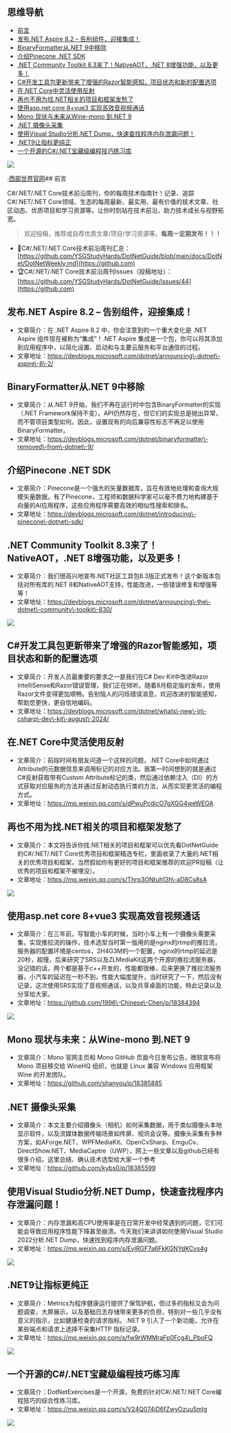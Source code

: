 ## 思维导航

* [前言](https://github.com)
* [发布.NET Aspire 8\.2 – 告别组件，迎接集成！](https://github.com)
* [BinaryFormatter从.NET 9中移除](https://github.com)
* [介绍Pinecone .NET SDK](https://github.com)
* [.NET Community Toolkit 8\.3来了！NativeAOT，.NET 8增强功能，以及更多！](https://github.com)
* [C\#开发工具包更新带来了增强的Razor智能感知，项目状态和新的配置选项](https://github.com)
* [在.NET Core中灵活使用反射](https://github.com)
* [再也不用为找.NET相关的项目和框架发愁了](https://github.com)
* [使用asp.net core 8\+vue3 实现高效音视频通话](https://github.com)
* [Mono 现状与未来从Wine\-mono 到.NET 9](https://github.com)
* [.NET 摄像头采集](https://github.com)
* [使用Visual Studio分析.NET Dump，快速查找程序内存泄漏问题！](https://github.com)
* [.NET9让指标更纯正](https://github.com)
* [一个开源的C\#/.NET宝藏级编程技巧练习库](https://github.com)

![](https://img2024.cnblogs.com/blog/1336199/202409/1336199-20240902193547401-639679212.png)


:[西部世界官网](https://tianchuang88.com)## 前言


C\#/.NET/.NET Core技术前沿周刊，你的每周技术指南针！记录、追踪C\#/.NET/.NET Core领域、生态的每周最新、最实用、最有价值的技术文章、社区动态、优质项目和学习资源等。让你时刻站在技术前沿，助力技术成长与视野拓宽。



> 欢迎投稿，推荐或自荐优质文章/项目/学习资源等。**每周一定期发布！！！**


* 📰C\#/.NET/.NET Core技术前沿周刊汇总：[https://github.com/YSGStudyHards/DotNetGuide/blob/main/docs/DotNet/DotNetWeekly.md](https://github.com)
* 🏆C\#/.NET/.NET Core技术前沿周刊Issues（投稿地址）：[https://github.com/YSGStudyHards/DotNetGuide/issues/44](https://github.com)


## 发布.NET Aspire 8\.2 – 告别组件，迎接集成！


* 文章简介：在 .NET Aspire 8\.2 中，你会注意到的一个重大变化是 .NET Aspire 组件现在被称为“集成”！.NET Aspire 集成是一个包，你可以将其添加到应用程序中，以简化设置、启动和与主要云服务和平台通信的过程。
* 文章地址：https://devblogs.microsoft.com/dotnet/announcing\-dotnet\-aspire\-8\-2/


## BinaryFormatter从.NET 9中移除


* 文章简介：从.NET 9开始，我们不再在运行时中包含BinaryFormatter的实现（.NET Framework保持不变）。API仍然存在，但它们的实现总是抛出异常，而不管项目类型如何。因此，设置现有的向后兼容性标志不再足以使用BinaryFormatter。
* 文章地址：https://devblogs.microsoft.com/dotnet/binaryformatter\-removed\-from\-dotnet\-9/


## 介绍Pinecone .NET SDK


* 文章简介：Pinecone是一个强大的矢量数据库，旨在有效地处理和查询大规模矢量数据。有了Pinecone，工程师和数据科学家可以毫不费力地构建基于向量的AI应用程序，这些应用程序需要高效的相似性搜索和排名。
* 文章地址：https://devblogs.microsoft.com/dotnet/introducing\-pinecone\-dotnet\-sdk/


## .NET Community Toolkit 8\.3来了！NativeAOT，.NET 8增强功能，以及更多！


* 文章简介：我们很高兴地宣布.NET社区工具包8\.3版正式发布！这个新版本包括对所有库的.NET 8和NativeAOT支持，性能改进，一些错误修复和增强等等！
* 文章地址：https://devblogs.microsoft.com/dotnet/announcing\-the\-dotnet\-community\-toolkit\-830/


![](https://img2024.cnblogs.com/blog/1336199/202409/1336199-20240902193601991-1601643129.png)


## C\#开发工具包更新带来了增强的Razor智能感知，项目状态和新的配置选项


* 文章简介：开发人员最重要的要求之一是我们在C\# Dev Kit中改进Razor IntelliSense和Razor错误管理，我们正在倾听。随着8月稳定版的发布，使用Razor文件变得更加顺畅。告别恼人的闪烁错误消息，欢迎改进的智能感知，帮助您更快，更自信地编码。
* 文章地址：https://devblogs.microsoft.com/dotnet/whats\-new\-in\-csharp\-dev\-kit\-august\-2024/


## 在.NET Core中灵活使用反射


* 文章简介：前段时间有朋友问道一个这样的问题，.NET Core中如何通过Attribute的元数据信息来调用标记的对应方法。我第一时间想到的就是通过C\#反射获取带有Custom Attribute标记的类，然后通过依赖注入（DI）的方式获取对应服务的方法并通过反射动态执行类的方法，从而实现更灵活的编程方式。
* 文章地址：https://mp.weixin.qq.com/s/dPwuPcdicO7gXGG4weWEOA


## 再也不用为找.NET相关的项目和框架发愁了


* 文章简介：本文将告诉你找.NET相关的项目和框架可以优先看DotNetGuide的C\#/.NET/.NET Core优秀项目和框架精选专栏，里面收录了大量的.NET相关的优秀项目和框架，当然假如你有更好的项目和框架推荐的欢迎PR投稿（让优秀的项目和框架不被埋没）。
* 文章地址：https://mp.weixin.qq.com/s/Thrp3ONtuh13h\-aD8Cs8sA


![](https://img2024.cnblogs.com/blog/1336199/202409/1336199-20240902193616304-1867213340.png)


## 使用asp.net core 8\+vue3 实现高效音视频通话


* 文章简介：在三年前，写智能小车的时候，当时小车上有一个摄像头需要采集，实现推拉流的操作，技术选型当时第一版用的是nginx的rtmp的推拉流，服务器的配置环境是centos，2H4G3M的一个配置，nginx的rtmp的延迟是20秒，超慢，后来研究了SRS以及ZLMediaKit这两个开源的推拉流服务器，没记错的话，两个都是基于c\+\+开发的，性能都很棒，后来更换了推拉流服务器，小汽车的延迟在一秒不到，性能大幅度提升，当时研究了一下，然后没有记录，这次使用SRS实现了音视频通话，以及共享桌面的功能，特此记录以及分享给大家。
* 文章地址：https://github.com/1996\-Chinese\-Chen/p/18384394


![](https://img2024.cnblogs.com/blog/1336199/202409/1336199-20240902193630118-726773157.png)


## Mono 现状与未来：从Wine\-mono 到.NET 9


* 文章简介：Mono 官网主页和 Mono GitHub 页面今日发布公告，微软宣布将 Mono 项目移交给 WineHQ 组织，也就是 Linux 兼容 Windows 应用框架 Wine 的开发团队。
* 文章地址：https://github.com/shanyou/p/18385885


## .NET 摄像头采集


* 文章简介：本文主要介绍摄像头（相机）如何采集数据，用于类似摄像头本地显示软件，以及流媒体数据传输场景如传屏、视讯会议等。摄像头采集有多种方案，如AForge.NET、WPFMediaKit、OpenCvSharp、EmguCv、DirectShow.NET、MediaCaptre（UWP），网上一些文章以及github已经有很多介绍，这里总结、确认技术选型给大家一个参考
* 文章地址：https://github.com/kybs0/p/18385599


## 使用Visual Studio分析.NET Dump，快速查找程序内存泄漏问题！


* 文章简介：内存泄漏和高CPU使用率是在日常开发中经常遇到的问题，它们可能会导致应用程序性能下降甚至崩溃。今天我们来讲讲如何使用Visual Studio 2022分析.NET Dump，快速找到程序内存泄漏问题。
* 文章地址：https://mp.weixin.qq.com/s/EyIRGF7a6FkKGNYdKCvs4g


![](https://img2024.cnblogs.com/blog/1336199/202409/1336199-20240902193643106-1279349554.png)


## .NET9让指标更纯正


* 文章简介：Metrics为程序健康运行提供了保驾护航，但过多的指标又会为问题调查，大屏展示，以及基础日志存储带来更多的负担，特别对一些几乎没有意义的指示，比如健康检查的请求指标。.NET 9 引入了一个新功能，允许在某些端点和请求上选择不采集HTTP 指标记录。
* 文章地址：https://mp.weixin.qq.com/s/fw9rWMMraFp0Fcg4\_PboFQ


![](https://img2024.cnblogs.com/blog/1336199/202409/1336199-20240902193657024-1789230176.png)


## 一个开源的C\#/.NET宝藏级编程技巧练习库


* 文章简介：DotNetExercises是一个开源，免费的针对C\#/.NET/.NET Core编程技巧的综合性练习库。
* 文章地址：https://mp.weixin.qq.com/s/V24Q074iD6fZwyOzuu5mlg


![](https://img2024.cnblogs.com/blog/1336199/202409/1336199-20240902193716843-446320840.png)


